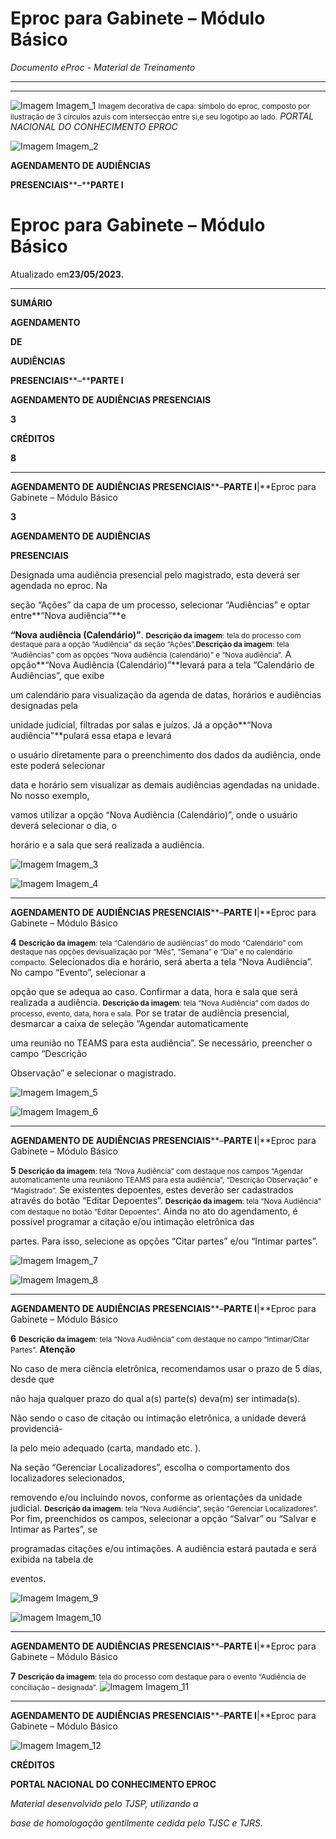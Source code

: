# Eproc para Gabinete – Módulo Básico

*Documento eProc - Material de Treinamento*

---

---

![Imagem Imagem_1](../imgs/Imagem_1.png)
<small>Imagem decorativa de capa: símbolo do eproc, composto por ilustração de 3 círculos azuis com intersecção entre si,</small><small>e seu logotipo ao lado.</small>
*PORTAL NACIONAL DO CONHECIMENTO EPROC*

![Imagem Imagem_2](../imgs/Imagem_2.png)

**AGENDAMENTO DE AUDIÊNCIAS**

**PRESENCIAIS****–****PARTE I**

# Eproc para Gabinete – Módulo Básico

Atualizado em**23/05/2023.**


---

**SUMÁRIO**

**AGENDAMENTO**

**DE**

**AUDIÊNCIAS**

**PRESENCIAIS****–****PARTE I**

**AGENDAMENTO DE AUDIÊNCIAS PRESENCIAIS**

**3**

**CRÉDITOS**

**8**


---

**AGENDAMENTO DE AUDIÊNCIAS PRESENCIAIS****–****PARTE I****|**Eproc para Gabinete – Módulo Básico

**3**

**AGENDAMENTO DE AUDIÊNCIAS**

**PRESENCIAIS**

Designada uma audiência presencial pelo magistrado, esta deverá ser agendada no eproc. Na

seção “Ações” da capa de um processo, selecionar “Audiências” e optar entre**“Nova audiência”**e

**“Nova audiência (Calendário)”**.
<small>**Descrição da imagem**: tela do processo com destaque para a opção “Audiência” da seção “Ações”.</small><small>**Descrição da imagem**: tela “Audiências” com as opções “Nova audiência (calendário)” e “Nova audiência”.</small>
A opção**“Nova Audiência (Calendário)”**levará para a tela “Calendário de Audiências”, que exibe

um calendário para visualização da agenda de datas, horários e audiências designadas pela

unidade judicial, filtradas por salas e juízos. Já a opção**“Nova audiência"**pulará essa etapa e levará

o usuário diretamente para o preenchimento dos dados da audiência, onde este poderá selecionar

data e horário sem visualizar as demais audiências agendadas na unidade. No nosso exemplo,

vamos utilizar a opção “Nova Audiência (Calendário)”, onde o usuário deverá selecionar o dia, o

horário e a sala que será realizada a audiência.

![Imagem Imagem_3](../imgs/Imagem_3.png)

![Imagem Imagem_4](../imgs/Imagem_4.png)


---

**AGENDAMENTO DE AUDIÊNCIAS PRESENCIAIS****–****PARTE I****|**Eproc para Gabinete – Módulo Básico

**4**
<small>**Descrição da imagem**: tela “Calendário de audiências” do modo “Calendário” com destaque nas opções de</small><small>visualização por “Mês”, “Semana” e “Dia” e no calendário compacto.</small>
Selecionados dia e horário, será aberta a tela “Nova Audiência”. No campo “Evento”, selecionar a

opção que se adequa ao caso. Confirmar a data, hora e sala que será realizada a audiência.
<small>**Descrição da imagem**: tela “Nova Audiência” com dados do processo, evento, data, hora e sala.</small>
Por se tratar de audiência presencial, desmarcar a caixa de seleção “Agendar automaticamente

uma reunião no TEAMS para esta audiência”. Se necessário, preencher o campo “Descrição

Observação” e selecionar o magistrado.

![Imagem Imagem_5](../imgs/Imagem_5.png)

![Imagem Imagem_6](../imgs/Imagem_6.png)


---

**AGENDAMENTO DE AUDIÊNCIAS PRESENCIAIS****–****PARTE I****|**Eproc para Gabinete – Módulo Básico

**5**
<small>**Descrição da imagem**: tela “Nova Audiência” com destaque nos campos “Agendar automaticamente uma reunião</small><small>no TEAMS para esta audiência”, “Descrição Observação” e “Magistrado”.</small>
Se existentes depoentes, estes deverão ser cadastrados através do botão “Editar Depoentes”.
<small>**Descrição da imagem**: tela “Nova Audiência” com destaque no botão “Editar Depoentes”.</small>
Ainda no ato do agendamento, é possível programar a citação e/ou intimação eletrônica das

partes. Para isso, selecione as opções “Citar partes” e/ou “Intimar partes”.

![Imagem Imagem_7](../imgs/Imagem_7.png)

![Imagem Imagem_8](../imgs/Imagem_8.png)


---

**AGENDAMENTO DE AUDIÊNCIAS PRESENCIAIS****–****PARTE I****|**Eproc para Gabinete – Módulo Básico

**6**
<small>**Descrição da imagem**: tela “Nova Audiência” com destaque no campo “Intimar/Citar Partes”.</small>
**Atenção**

No caso de mera ciência eletrônica, recomendamos usar o prazo de 5 dias, desde que

não haja qualquer prazo do qual a(s) parte(s) deva(m) ser intimada(s).

Não sendo o caso de citação ou intimação eletrônica, a unidade deverá providenciá-

la pelo meio adequado (carta, mandado etc. ).

Na seção “Gerenciar Localizadores”, escolha o comportamento dos localizadores selecionados,

removendo e/ou incluindo novos, conforme as orientações da unidade judicial.
<small>**Descrição da imagem**: tela “Nova Audiência”, seção “Gerenciar Localizadores”.</small>
Por fim, preenchidos os campos, selecionar a opção “Salvar” ou “Salvar e Intimar as Partes”, se

programadas citações e/ou intimações. A audiência estará pautada e será exibida na tabela de

eventos.

![Imagem Imagem_9](../imgs/Imagem_9.png)

![Imagem Imagem_10](../imgs/Imagem_10.png)


---

**AGENDAMENTO DE AUDIÊNCIAS PRESENCIAIS****–****PARTE I****|**Eproc para Gabinete – Módulo Básico

**7**
<small>**Descrição da imagem**: tela do processo com destaque para o evento “Audiência de conciliação – designada”.</small>
![Imagem Imagem_11](../imgs/Imagem_11.png)


---

**AGENDAMENTO DE AUDIÊNCIAS PRESENCIAIS****–****PARTE I****|**Eproc para Gabinete – Módulo Básico

![Imagem Imagem_12](../imgs/Imagem_12.png)

**CRÉDITOS**

**PORTAL NACIONAL DO CONHECIMENTO EPROC**

*Material desenvolvido pelo TJSP, utilizando a*

*base de homologação gentilmente cedida pelo TJSC e TJRS.*
